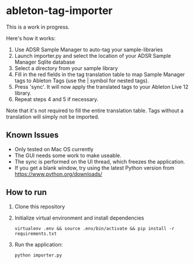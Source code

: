 # ableton-tag-importer

This is a work in progress. 

Here's how it works: 
1. Use ADSR Sample Manager to auto-tag your sample-libraries
2. Launch importer.py and select the location of your ADSR Sample Manager Sqlite database
3. Select a directory from your sample library 
4. Fill in the red fields in the tag translation table to map Sample Manager tags to Ableton Tags (use the | symbol for nested tags). 
5. Press 'sync'. It will now apply the translated tags to your Ableton Live 12 library. 
6. Repeat steps 4 and 5 if necessary. 

Note that it's not required to fill the entire translation table. Tags without a translation will simply not be imported. 

## Known Issues

* Only tested on Mac OS currently
* The GUI needs some work to make useable. 
* The sync is performed on the UI thread, which freezes the application. 
* If you get a blank window, try using the latest Python version from https://www.python.org/downloads/

## How to run

1. Clone this repository
2. Initialize virtual environment and install dependencies

       virtualenv .env && source .env/bin/activate && pip install -r requirements.txt

3. Run the application: 

       python importer.py

